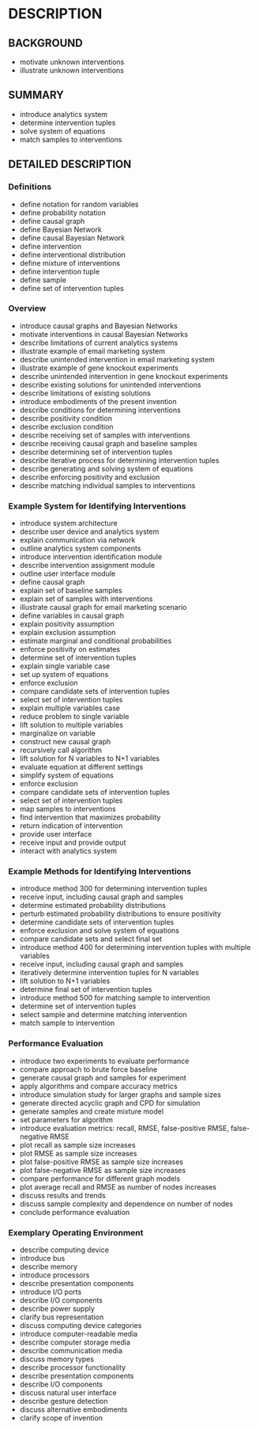 # DESCRIPTION

## BACKGROUND

- motivate unknown interventions
- illustrate unknown interventions

## SUMMARY

- introduce analytics system
- determine intervention tuples
- solve system of equations
- match samples to interventions

## DETAILED DESCRIPTION

### Definitions

- define notation for random variables
- define probability notation
- define causal graph
- define Bayesian Network
- define causal Bayesian Network
- define intervention
- define interventional distribution
- define mixture of interventions
- define intervention tuple
- define sample
- define set of intervention tuples

### Overview

- introduce causal graphs and Bayesian Networks
- motivate interventions in causal Bayesian Networks
- describe limitations of current analytics systems
- illustrate example of email marketing system
- describe unintended intervention in email marketing system
- illustrate example of gene knockout experiments
- describe unintended intervention in gene knockout experiments
- describe existing solutions for unintended interventions
- describe limitations of existing solutions
- introduce embodiments of the present invention
- describe conditions for determining interventions
- describe positivity condition
- describe exclusion condition
- describe receiving set of samples with interventions
- describe receiving causal graph and baseline samples
- describe determining set of intervention tuples
- describe iterative process for determining intervention tuples
- describe generating and solving system of equations
- describe enforcing positivity and exclusion
- describe matching individual samples to interventions

### Example System for Identifying Interventions

- introduce system architecture
- describe user device and analytics system
- explain communication via network
- outline analytics system components
- introduce intervention identification module
- describe intervention assignment module
- outline user interface module
- define causal graph
- explain set of baseline samples
- explain set of samples with interventions
- illustrate causal graph for email marketing scenario
- define variables in causal graph
- explain positivity assumption
- explain exclusion assumption
- estimate marginal and conditional probabilities
- enforce positivity on estimates
- determine set of intervention tuples
- explain single variable case
- set up system of equations
- enforce exclusion
- compare candidate sets of intervention tuples
- select set of intervention tuples
- explain multiple variables case
- reduce problem to single variable
- lift solution to multiple variables
- marginalize on variable
- construct new causal graph
- recursively call algorithm
- lift solution for N variables to N+1 variables
- evaluate equation at different settings
- simplify system of equations
- enforce exclusion
- compare candidate sets of intervention tuples
- select set of intervention tuples
- map samples to interventions
- find intervention that maximizes probability
- return indication of intervention
- provide user interface
- receive input and provide output
- interact with analytics system

### Example Methods for Identifying Interventions

- introduce method 300 for determining intervention tuples
- receive input, including causal graph and samples
- determine estimated probability distributions
- perturb estimated probability distributions to ensure positivity
- determine candidate sets of intervention tuples
- enforce exclusion and solve system of equations
- compare candidate sets and select final set
- introduce method 400 for determining intervention tuples with multiple variables
- receive input, including causal graph and samples
- iteratively determine intervention tuples for N variables
- lift solution to N+1 variables
- determine final set of intervention tuples
- introduce method 500 for matching sample to intervention
- determine set of intervention tuples
- select sample and determine matching intervention
- match sample to intervention

### Performance Evaluation

- introduce two experiments to evaluate performance
- compare approach to brute force baseline
- generate causal graph and samples for experiment
- apply algorithms and compare accuracy metrics
- introduce simulation study for larger graphs and sample sizes
- generate directed acyclic graph and CPD for simulation
- generate samples and create mixture model
- set parameters for algorithm
- introduce evaluation metrics: recall, RMSE, false-positive RMSE, false-negative RMSE
- plot recall as sample size increases
- plot RMSE as sample size increases
- plot false-positive RMSE as sample size increases
- plot false-negative RMSE as sample size increases
- compare performance for different graph models
- plot average recall and RMSE as number of nodes increases
- discuss results and trends
- discuss sample complexity and dependence on number of nodes
- conclude performance evaluation

### Exemplary Operating Environment

- describe computing device
- introduce bus
- describe memory
- introduce processors
- describe presentation components
- introduce I/O ports
- describe I/O components
- describe power supply
- clarify bus representation
- discuss computing device categories
- introduce computer-readable media
- describe computer storage media
- describe communication media
- discuss memory types
- describe processor functionality
- describe presentation components
- describe I/O components
- discuss natural user interface
- describe gesture detection
- discuss alternative embodiments
- clarify scope of invention

